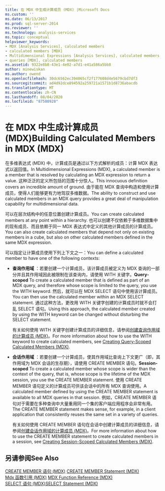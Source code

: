 ```yaml
---
title: 在 MDX 中生成计算成员 (MDX) |Microsoft Docs
ms.custom: ''
ms.date: 06/13/2017
ms.prod: sql-server-2014
ms.reviewer: ''
ms.technology: analysis-services
ms.topic: conceptual
helpviewer_keywords:
- MDX [Analysis Services], calculated members
- calculated members [MDX]
- Multidimensional Expressions [Analysis Services], calculated members
- queries [MDX], calculated members
ms.assetid: 9322e8b8-43e1-4e02-a7d1-e41a586a5bb8
author: minewiskan
ms.author: owend
ms.openlocfilehash: 30dc6562ec394065cf2f177608d4e5679cbd7df3
ms.sourcegitcommit: ad4d92dce894592a259721a1571b1d8736abacdb
ms.translationtype: MT
ms.contentlocale: zh-CN
ms.lasthandoff: 08/04/2020
ms.locfileid: "87580928"
---
```

# <a name="building-calculated-members-in-mdx-mdx"></a><span data-ttu-id="a66df-102">在 MDX 中生成计算成员 (MDX)</span><span class="sxs-lookup"><span data-stu-id="a66df-102">Building Calculated Members in MDX (MDX)</span></span>
  <span data-ttu-id="a66df-103">在多维表达式 (MDX) 中，计算成员是通过以下方式解析的成员：计算 MDX 表达式以返回值。</span><span class="sxs-lookup"><span data-stu-id="a66df-103">In Multidimensional Expressions (MDX), a calculated member is a member that is resolved by calculating an MDX expression to return a value.</span></span> <span data-ttu-id="a66df-104">这种泛泛的定义所包括的范围十分惊人。</span><span class="sxs-lookup"><span data-stu-id="a66df-104">This innocuous definition covers an incredible amount of ground.</span></span> <span data-ttu-id="a66df-105">由于能在 MDX 查询中构造和使用计算成员，使得人们能够更有力地驾驭多维数据。</span><span class="sxs-lookup"><span data-stu-id="a66df-105">The ability to construct and use calculated members in an MDX query provides a great deal of manipulation capability for multidimensional data.</span></span>  
  
 <span data-ttu-id="a66df-106">可以在层次结构中的任意位置创建计算成员。</span><span class="sxs-lookup"><span data-stu-id="a66df-106">You can create calculated members at any point within a hierarchy.</span></span> <span data-ttu-id="a66df-107">也可以创建不仅依赖于多维数据集中的现有成员、而且依赖于同一 MDX 表达式中定义的其他计算成员的计算成员。</span><span class="sxs-lookup"><span data-stu-id="a66df-107">You can also create calculated members that depend not only on existing members in a cube, but also on other calculated members defined in the same MDX expression.</span></span>  
  
 <span data-ttu-id="a66df-108">可以指定让计算成员使用下列上下文之一：</span><span class="sxs-lookup"><span data-stu-id="a66df-108">You can define a calculated member to have one of the following contexts:</span></span>  
  
-   <span data-ttu-id="a66df-109">**查询作用域** ：若要创建一个计算成员，该计算成员被定义为 MDX 查询的一部分并且其作用域因此被限制在该查询内，请使用 WITH 关键字。</span><span class="sxs-lookup"><span data-stu-id="a66df-109">**Query-scoped** To create a calculated member that is defined as part of an MDX query, and therefore whose scope is limited to the query, you use the WITH keyword.</span></span> <span data-ttu-id="a66df-110">然后，就可以在 MDX SELECT 语句中使用该计算成员。</span><span class="sxs-lookup"><span data-stu-id="a66df-110">You can then use the calculated member within an MDX SELECT statement.</span></span> <span data-ttu-id="a66df-111">通过这种方法，更改用 WITH 关键字创建的计算成员时就不会打乱 SELECT 语句。</span><span class="sxs-lookup"><span data-stu-id="a66df-111">Using this approach, the calculated member created by using the WITH keyword can be changed without disturbing the SELECT statement.</span></span>  
  
     <span data-ttu-id="a66df-112">有关如何使用 WITH 关键字创建计算成员的详细信息，请参阅[创建查询作用域的计算成员 (MDX)](mdx-calculated-members-query-scoped-calculated-members.md)。</span><span class="sxs-lookup"><span data-stu-id="a66df-112">For more information about how to use the WITH keyword to create calculated members, see [Creating Query-Scoped Calculated Members &#40;MDX&#41;](mdx-calculated-members-query-scoped-calculated-members.md).</span></span>  
  
-   <span data-ttu-id="a66df-113">**会话作用域** ：若要创建一个计算成员，使其作用域比查询上下文更广（即，其作用域为 MDX 会话的生存期），请使用 CREATE MEMBER 语句。</span><span class="sxs-lookup"><span data-stu-id="a66df-113">**Session-scoped** To create a calculated member whose scope is wider than the context of the query, that is, whose scope is the lifetime of the MDX session, you use the CREATE MEMBER statement.</span></span> <span data-ttu-id="a66df-114">使用 CREATE MEMBER 语句定义的计算成员可供该会话中的所有 MDX 查询使用。</span><span class="sxs-lookup"><span data-stu-id="a66df-114">A calculated member defined by using the CREATE MEMBER statement is available to all MDX queries in that session.</span></span> <span data-ttu-id="a66df-115">例如，CREATE MEMBER 语句对于需要在多种查询中大量重用同一个集的客户端应用程序会非常有用。</span><span class="sxs-lookup"><span data-stu-id="a66df-115">The CREATE MEMBER statement makes sense, for example, in a client application that consistently reuses the same set in a variety of queries.</span></span>  
  
     <span data-ttu-id="a66df-116">有关如何使用 CREATE MEMBER 语句在会话中创建计算成员的详细信息，请参阅[创建会话作用域的计算成员 (MDX)](mdx-calculated-members-session-scoped-calculated-members.md)。</span><span class="sxs-lookup"><span data-stu-id="a66df-116">For more information about how to use the CREATE MEMBER statement to create calculated members in a session, see [Creating Session-Scoped Calculated Members &#40;MDX&#41;](mdx-calculated-members-session-scoped-calculated-members.md).</span></span>  
  
## <a name="see-also"></a><span data-ttu-id="a66df-117">另请参阅</span><span class="sxs-lookup"><span data-stu-id="a66df-117">See Also</span></span>  
 <span data-ttu-id="a66df-118">[CREATE MEMBER 语句 &#40;MDX&#41;](/sql/mdx/mdx-data-definition-create-member) </span><span class="sxs-lookup"><span data-stu-id="a66df-118">[CREATE MEMBER Statement &#40;MDX&#41;](/sql/mdx/mdx-data-definition-create-member) </span></span>  
 <span data-ttu-id="a66df-119">[Mdx 函数引用 &#40;MDX&#41;](/sql/mdx/mdx-function-reference-mdx) </span><span class="sxs-lookup"><span data-stu-id="a66df-119">[MDX Function Reference &#40;MDX&#41;](/sql/mdx/mdx-function-reference-mdx) </span></span>  
 [<span data-ttu-id="a66df-120">SELECT 语句 (MDX)</span><span class="sxs-lookup"><span data-stu-id="a66df-120">SELECT Statement &#40;MDX&#41;</span></span>](/sql/mdx/mdx-data-manipulation-select)  
  
  
